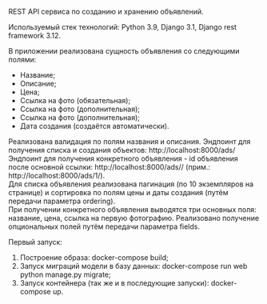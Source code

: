 REST API сервиса по созданию и хранению объявлений.  

Используемый стек технологий: Python 3.9, Django 3.1, Django rest framework 3.12.  

В приложении реализована сущность объявления со следующими полями:
- Название;
- Описание;
- Цена;
- Ссылка на фото (обязательная);
- Ссылка на фото (дополнительная);
- Ссылка на фото (дополнительная);
- Дата создания (создаётся автоматически).  

Реализована валидация по полям названия и описания.
Эндпоинт для получения списка и создания объектов: http://localhost:8000/ads/  
Эндпоинт для получения конкретного объявления - id объявления после основной ссылки: http://localhost:8000/ads/<id>/ (прим.: http://localhost:8000/ads/1/).  
Для списка объявления реализована пагинация (по 10 экземпляров на странице) и сортировка по полям цены и даты создания (путём передачи параметра ordering).  
При получении конкретного объявления выводятся три основных поля: название, цена, ссылка на первую фотографию. Реализовано получение опциональных полей путём передачи параметра fields.  
  
Первый запуск:  
1. Построение образа: docker-compose build;
2. Запуск миграций модели в базу данных: docker-compose run web python manage.py migrate;
3. Запуск контейнера (так же и в последующие запуски): docker-compose up.
